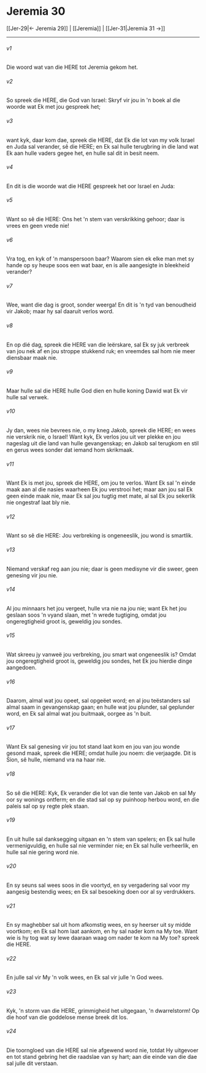 # Jeremia 30

[[Jer-29|← Jeremia 29]] | [[Jeremia]] | [[Jer-31|Jeremia 31 →]]
***

###### v1
Die woord wat van die HERE tot Jeremia gekom het. 
###### v2
So spreek die HERE, die God van Israel: Skryf vir jou in 'n boek al die woorde wat Ek met jou gespreek het; 
###### v3
want kyk, daar kom dae, spreek die HERE, dat Ek die lot van my volk Israel en Juda sal verander, sê die HERE; en Ek sal hulle terugbring in die land wat Ek aan hulle vaders gegee het, en hulle sal dit in besit neem. 
###### v4
En dit is die woorde wat die HERE gespreek het oor Israel en Juda: 
###### v5
Want so sê die HERE: Ons het 'n stem van verskrikking gehoor; daar is vrees en geen vrede nie! 
###### v6
Vra tog, en kyk of 'n manspersoon baar? Waarom sien ek elke man met sy hande op sy heupe soos een wat baar, en is alle aangesigte in bleekheid verander? 
###### v7
Wee, want die dag is groot, sonder weerga! En dit is 'n tyd van benoudheid vir Jakob; maar hy sal daaruit verlos word. 
###### v8
En op dié dag, spreek die HERE van die leërskare, sal Ek sy juk verbreek van jou nek af en jou stroppe stukkend ruk; en vreemdes sal hom nie meer diensbaar maak nie. 
###### v9
Maar hulle sal die HERE hulle God dien en hulle koning Dawid wat Ek vir hulle sal verwek. 
###### v10
Jy dan, wees nie bevrees nie, o my kneg Jakob, spreek die HERE; en wees nie verskrik nie, o Israel! Want kyk, Ek verlos jou uit ver plekke en jou nageslag uit die land van hulle gevangenskap; en Jakob sal terugkom en stil en gerus wees sonder dat iemand hom skrikmaak. 
###### v11
Want Ek is met jou, spreek die HERE, om jou te verlos. Want Ek sal 'n einde maak aan al die nasies waarheen Ek jou verstrooi het; maar aan jou sal Ek geen einde maak nie, maar Ek sal jou tugtig met mate, al sal Ek jou sekerlik nie ongestraf laat bly nie. 
###### v12
Want so sê die HERE: Jou verbreking is ongeneeslik, jou wond is smartlik. 
###### v13
Niemand verskaf reg aan jou nie; daar is geen medisyne vir die sweer, geen genesing vir jou nie. 
###### v14
Al jou minnaars het jou vergeet, hulle vra nie na jou nie; want Ek het jou geslaan soos 'n vyand slaan, met 'n wrede tugtiging, omdat jou ongeregtigheid groot is, geweldig jou sondes. 
###### v15
Wat skreeu jy vanweë jou verbreking, jou smart wat ongeneeslik is? Omdat jou ongeregtigheid groot is, geweldig jou sondes, het Ek jou hierdie dinge aangedoen. 
###### v16
Daarom, almal wat jou opeet, sal opgeëet word; en al jou teëstanders sal almal saam in gevangenskap gaan; en hulle wat jou plunder, sal geplunder word, en Ek sal almal wat jou buitmaak, oorgee as 'n buit. 
###### v17
Want Ek sal genesing vir jou tot stand laat kom en jou van jou wonde gesond maak, spreek die HERE; omdat hulle jou noem: die verjaagde. Dit is Sion, sê hulle, niemand vra na haar nie. 
###### v18
So sê die HERE: Kyk, Ek verander die lot van die tente van Jakob en sal My oor sy wonings ontferm; en die stad sal op sy puinhoop herbou word, en die paleis sal op sy regte plek staan. 
###### v19
En uit hulle sal danksegging uitgaan en 'n stem van spelers; en Ek sal hulle vermenigvuldig, en hulle sal nie verminder nie; en Ek sal hulle verheerlik, en hulle sal nie gering word nie. 
###### v20
En sy seuns sal wees soos in die voortyd, en sy vergadering sal voor my aangesig bestendig wees; en Ek sal besoeking doen oor al sy verdrukkers. 
###### v21
En sy maghebber sal uit hom afkomstig wees, en sy heerser uit sy midde voortkom; en Ek sal hom laat aankom, en hy sal nader kom na My toe. Want wie is hy tog wat sy lewe daaraan waag om nader te kom na My toe? spreek die HERE. 
###### v22
En julle sal vir My 'n volk wees, en Ek sal vir julle 'n God wees. 
###### v23
Kyk, 'n storm van die HERE, grimmigheid het uitgegaan, 'n dwarrelstorm! Op die hoof van die goddelose mense breek dit los. 
###### v24
Die toorngloed van die HERE sal nie afgewend word nie, totdat Hy uitgevoer en tot stand gebring het die raadslae van sy hart; aan die einde van die dae sal julle dit verstaan. 
